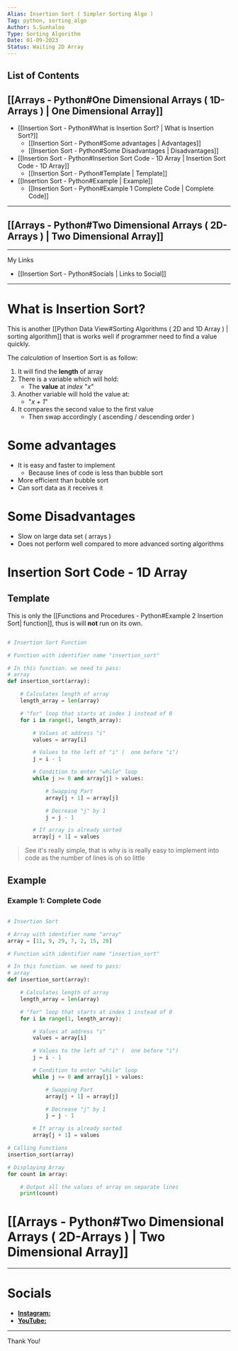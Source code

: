 ```yaml
---
Alias: Insertion Sort ( Simpler Sorting Algo )
Tag: python, sorting_algo
Author: S.Sunhaloo
Type: Sorting Algorithm
Date: 01-09-2023
Status: Waiting 2D Array
---
```


## List of Contents

## [[Arrays - Python#One Dimensional Arrays ( 1D-Arrays ) | One Dimensional Array]]

- [[Insertion Sort - Python#What is Insertion Sort? | What is Insertion Sort?]]
	- [[Insertion Sort - Python#Some advantages | Advantages]]
	- [[Insertion Sort - Python#Some Disadvantages | Disadvantages]]
- [[Insertion Sort - Python#Insertion Sort Code - 1D Array | Insertion Sort Code - 1D Array]]
	- [[Insertion Sort - Python#Template | Template]]
- [[Insertion Sort - Python#Example | Example]]
	- [[Insertion Sort - Python#Example 1 Complete Code | Complete Code]]

---

## [[Arrays - Python#Two Dimensional Arrays ( 2D-Arrays ) | Two Dimensional Array]]

---

My Links

- [[Insertion Sort - Python#Socials | Links to Social]]

---

# What is Insertion Sort?

This is another [[Python Data View#Sorting Algorithms ( 2D and 1D Array ) | sorting algorithm]] that is works well if programmer need to find a value quickly.

The *calculation* of Insertion Sort is as follow:

1. It will find the **length** of array
2. There is a variable which will hold:
	- The **value** at *index* "*x*"
3. Another variable will hold the value at:
	- "*x + 1*"
4. It compares the second value to the first value
	- Then swap accordingly ( ascending / descending order )

# Some advantages

- It is easy and faster to implement
	- Because lines of code is less than bubble sort
- More efficient than bubble sort
- Can sort data as it receives it

# Some Disadvantages

- Slow on large data set ( arrays )
- Does not perform well compared to more advanced sorting algorithms

# Insertion Sort Code - 1D Array

## Template

This is only the [[Functions and Procedures - Python#Example 2 Insertion Sort| function]], thus is will **not** run on its own.

```python

# Insertion Sort Function

# Function with identifier name "insertion_sort"

# In this function. we need to pass:
# array
def insertion_sort(array):

    # Calculates length of array
    length_array = len(array)

    # "for" loop that starts at index 1 instead of 0
    for i in range(1, length_array):

        # Values at address "i"
        values = array[i]

        # Values to the left of "i" (  one before "i")
        j = i - 1

        # Condition to enter "while" loop
        while j >= 0 and array[j] > values:

            # Swapping Part
            array[j + 1] = array[j]

            # Decrease "j" by 1
            j = j - 1

        # If array is already sorted
        array[j + 1] = values

```

>See it's really simple, that is why is is really easy to implement into code as the number of lines is oh so little

## Example

### Example 1: Complete Code

```python

# Insertion Sort

# Array with identifier name "array"
array = [11, 9, 29, 7, 2, 15, 28]

# Function with identifier name "insertion_sort"

# In this function. we need to pass:
# array
def insertion_sort(array):

    # Calculates length of array
    length_array = len(array)

    # "for" loop that starts at index 1 instead of 0
    for i in range(1, length_array):

        # Values at address "i"
        values = array[i]

        # Values to the left of "i" (  one before "i")
        j = i - 1

        # Condition to enter "while" loop
        while j >= 0 and array[j] > values:

            # Swapping Part
            array[j + 1] = array[j]

            # Decrease "j" by 1
            j = j - 1

        # If array is already sorted
        array[j + 1] = values

# Calling Functions
insertion_sort(array)

# Displaying Array
for count in array:

    # Output all the values of array on separate lines
    print(count)

```

# [[Arrays - Python#Two Dimensional Arrays ( 2D-Arrays ) | Two Dimensional Array]]

---

# Socials

- [**Instagram:**](https://www.instagram.com/s.sunhaloo/)
- [**YouTube:**](https://www.youtube.com/@s.sunhaloo539/streams)

---
Thank You!